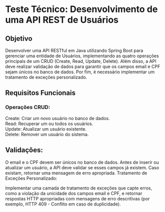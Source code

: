 # Teste Técnico: Desenvolvimento de uma API REST de Usuários

## Objetivo
Desenvolver uma API RESTful em Java utilizando Spring Boot para gerenciar uma entidade de Usuários, implementando as quatro operações principais de um CRUD (Create, Read, Update, Delete). Além disso, a API deve realizar validação de dados para garantir que os campos email e CPF sejam únicos no banco de dados. Por fim, é necessário implementar um tratamento de exceções personalizado.

## Requisitos Funcionais
### Operações CRUD:

Create: Criar um novo usuário no banco de dados.</br>
Read: Recuperar um ou todos os usuários.</br>
Update: Atualizar um usuário existente.</br>
Delete: Remover um usuário do sistema.

## Validações:

O email e o CPF devem ser únicos no banco de dados. Antes de inserir ou atualizar um usuário, a API deve validar se esses campos já existem. Caso existam, retornar uma mensagem de erro apropriada.
Tratamento de Exceções Personalizado:

Implementar uma camada de tratamento de exceções que capte erros, como a violação da unicidade dos campos email e CPF, e retornar respostas HTTP apropriadas com mensagens de erro descritivas (por exemplo, HTTP 409 - Conflito em caso de duplicidade).